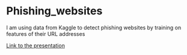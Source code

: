 # Phishing_websites

I am using data from Kaggle to detect phishing websites by training on features of their URL addresses

[Link to the presentation](https://docs.google.com/presentation/d/1qj7mUsx29vJ1GiTqwan33Q4G2rfAo4F-offiD-xVrsY/edit?usp=sharing)
